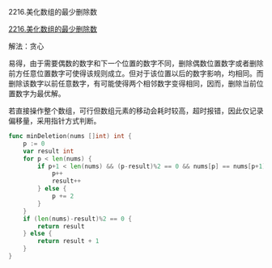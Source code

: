 2216.美化数组的最少删除数

[2216.美化数组的最少删除数](https://leetcode.cn/problems/minimum-deletions-to-make-array-beautiful/)



解法：贪心

易得，由于需要偶数的数字和下一个位置的数字不同，删除偶数位置数字或者删除前方任意位置数字可使得该规则成立。但对于该位置以后的数字影响，均相同。而删除该数字以前任意数字，有可能使得两个相邻数字变得相同，因而，删除当前位置数字为最优解。

若直接操作整个数组，可行但数组元素的移动会耗时较高，超时报错，因此仅记录偏移量，采用指针方式判断。

```go
func minDeletion(nums []int) int {
	p := 0
	var result int
	for p < len(nums) {
		if p+1 < len(nums) && (p-result)%2 == 0 && nums[p] == nums[p+1] {
			p++
			result++
		} else {
			p += 2
		}
	}
	if (len(nums)-result)%2 == 0 {
		return result
	} else {
		return result + 1
	}
}

```



